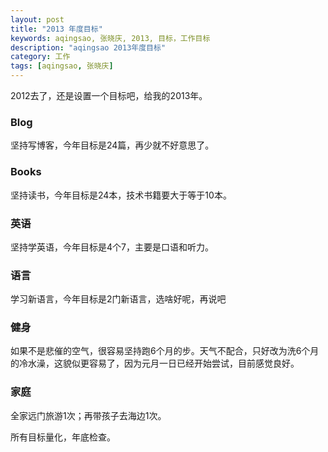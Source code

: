 ```yaml
---
layout: post
title: "2013 年度目标"
keywords: aqingsao, 张晓庆, 2013, 目标，工作目标
description: "aqingsao 2013年度目标"
category: 工作
tags: [aqingsao, 张晓庆]
---
```


2012去了，还是设置一个目标吧，给我的2013年。

### Blog
坚持写博客，今年目标是24篇，再少就不好意思了。

### Books
坚持读书，今年目标是24本，技术书籍要大于等于10本。

### 英语
坚持学英语，今年目标是4个7，主要是口语和听力。

### 语言
学习新语言，今年目标是2门新语言，选啥好呢，再说吧

### 健身
如果不是悲催的空气，很容易坚持跑6个月的步。天气不配合，只好改为洗6个月的冷水澡，这貌似更容易了，因为元月一日已经开始尝试，目前感觉良好。

### 家庭
全家远门旅游1次；再带孩子去海边1次。

所有目标量化，年底检查。